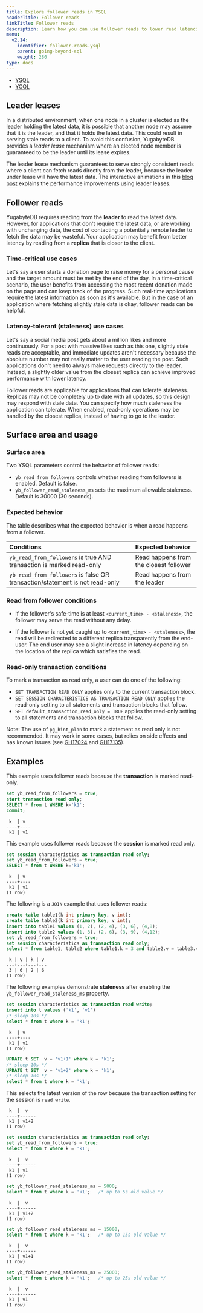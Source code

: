 ```yaml
---
title: Explore follower reads in YSQL
headerTitle: Follower reads
linkTitle: Follower reads
description: Learn how you can use follower reads to lower read latencies in local YugabyteDB clusters.
menu:
  v2.14:
    identifier: follower-reads-ysql
    parent: going-beyond-sql
    weight: 280
type: docs
---
```


<ul class="nav nav-tabs-alt nav-tabs-yb">
  <li >
    <a href="../follower-reads-ysql/" class="nav-link active">
      <i class="icon-postgres" aria-hidden="true"></i>YSQL</a>
  </li>

  <li >
    <a href="../follower-reads-ycql/" class="nav-link">
      <i class="icon-cassandra" aria-hidden="true"></i>YCQL</a>
  </li>
</ul>

## Leader leases

In a distributed environment, when one node in a cluster is elected as the leader holding the latest data, it is possible that another node may assume that it is the leader, and that it holds the latest data. This could result in serving stale reads to a client. To avoid this confusion, YugabyteDB provides a _leader lease_ mechanism  where an elected node member is guaranteed to be the leader until its lease expires.

The leader lease mechanism guarantees to serve strongly consistent reads where a client can fetch reads directly from the leader, because the leader under lease will have the latest data.
The interactive animations in this [blog post](https://www.yugabyte.com/blog/low-latency-reads-in-geo-distributed-sql-with-raft-leader-leases/) explains the performance improvements using leader leases.

## Follower reads

YugabyteDB requires reading from the **leader** to read the latest data. However, for applications that don't require the latest data, or are working with unchanging data, the cost of contacting a potentially remote leader to fetch the data may be wasteful. Your application may benefit from better latency by reading from a **replica** that is closer to the client.

### Time-critical use cases

Let's say a user starts a donation page to raise money for a personal cause and the target amount must be met by the end of the day. In a time-critical scenario, the user benefits from accessing the most recent donation made on the page and can keep track of the progress. Such real-time applications require the latest information as soon as it's available. But in the case of an application where fetching slightly stale data is okay, follower reads can be helpful.

### Latency-tolerant (staleness) use cases

Let's say a social media post gets about a million likes and more continuously. For a post with massive likes such as this one, slightly stale reads are acceptable, and immediate updates aren't necessary because the absolute number may not really matter to the user reading the post. Such applications don't need to always make requests directly to the leader. Instead, a slightly older value from the closest replica can achieve improved performance with lower latency.

Follower reads are applicable for applications that can tolerate staleness. Replicas may not be completely up to date with all updates, so this design may respond with stale data. You can specify how much staleness the application can tolerate. When enabled, read-only operations may be handled by the closest replica, instead of having to go to the leader.

## Surface area and usage

### Surface area

Two YSQL parameters control the behavior of follower reads:

- `yb_read_from_followers` controls whether reading from followers is enabled. Default is false.
- `yb_follower_read_staleness_ms` sets the maximum allowable staleness. Default is 30000 (30 seconds).

### Expected behavior

The table describes what the expected behavior is when a read happens from a follower.

| Conditions | Expected behavior |
| :--------- | :---------------- |
| `yb_read_from_followers` is true AND transaction is marked read-only | Read happens from the closest follower |
| `yb_read_from_followers` is false OR transaction/statement is not read-only | Read happens from the leader |

### Read from follower conditions

- If the follower's safe-time is at least `<current_time> - <staleness>`, the follower may serve the read without any delay.

- If the follower is not yet caught up to `<current_time> - <staleness>`, the read will be redirected to a different replica transparently from the end-user. The end user may see a slight increase in latency depending on the location of the replica which satisfies the read.

### Read-only transaction conditions

To mark a transaction as read only, a user can do one of the following:

- `SET TRANSACTION READ ONLY` applies only to the current transaction block.
- `SET SESSION CHARACTERISTICS AS TRANSACTION READ ONLY` applies the read-only setting to all statements and transaction blocks that follow.
- `SET default_transaction_read_only = TRUE` applies the read-only setting to all statements and transaction blocks that follow.

Note: The use of `pg_hint_plan` to mark a statement as read only is not recommended. It may work in some cases, but relies on side effects and has known issues (see [GH17024](https://github.com/yugabyte/yugabyte-db/issues/17024) and  [GH17135](https://github.com/yugabyte/yugabyte-db/issues/17135)).

## Examples

This example uses follower reads because the **transaction** is marked read-only.

```sql
set yb_read_from_followers = true;
start transaction read only;
SELECT * from t WHERE k='k1';
commit;
```

```output
 k  | v
----+----
 k1 | v1
```

This example uses follower reads because the **session** is marked read only.

```sql
set session characteristics as transaction read only;
set yb_read_from_followers = true;
SELECT * from t WHERE k='k1';
```

```output
 k  | v
----+----
 k1 | v1
(1 row)
```

The following is a `JOIN` example that uses follower reads:

```sql
create table table1(k int primary key, v int);
create table table2(k int primary key, v int);
insert into table1 values (1, 2), (2, 4), (3, 6), (4,8);
insert into table2 values (1, 3), (2, 6), (3, 9), (4,12);
set yb_read_from_followers = true;
set session characteristics as transaction read only;
select * from table1, table2 where table1.k = 3 and table2.v = table3.v;
```

```output
 k | v | k | v
---+---+---+---
 3 | 6 | 2 | 6
(1 row)
```

The following examples demonstrate **staleness** after enabling the `yb_follower_read_staleness_ms` property.

```sql
set session characteristics as transaction read write;
insert into t values ('k1', 'v1')
/* sleep 10s */
select * from t where k = 'k1';
```

```output
 k  | v
----+----
 k1 | v1
(1 row)
```

```sql
UPDATE t SET  v = 'v1+1' where k = 'k1';
/* sleep 10s */
UPDATE t SET  v = 'v1+2' where k = 'k1';
/* sleep 10s */
select * from t where k = 'k1';
```

This selects the latest version of the row because the transaction setting for the session is `read write`.

```output
 k  |  v
----+------
 k1 | v1+2
(1 row)
```

```sql
set session characteristics as transaction read only;
set yb_read_from_followers = true;
select * from t where k = 'k1';
```

```output
 k  |  v
----+------
 k1 | v1
(1 row)
```

```sql
set yb_follower_read_staleness_ms = 5000;
select * from t where k = 'k1';   /* up to 5s old value */
```

```output
 k  |  v
----+------
 k1 | v1+2
(1 row)
```

```sql
set yb_follower_read_staleness_ms = 15000;
select * from t where k = 'k1';   /* up to 15s old value */
```

```output
 k  |  v
----+------
 k1 | v1+1
(1 row)
```

```sql
set yb_follower_read_staleness_ms = 25000;
select * from t where k = 'k1';   /* up to 25s old value */
```

```output
 k  |  v
----+------
 k1 | v1
(1 row)
```
